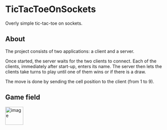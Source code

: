 # TicTacToeOnSockets
Overly simple tic-tac-toe on sockets.

## About
The project consists of two applications: a client and a server.

Once started, the server waits for the two clients to connect. Each of the clients, immediately after start-up, enters its name.
The server then lets the clients take turns to play until one of them wins or if there is a draw.

The move is done by sending the cell position to the client (from 1 to 9).

## Game field
<img width="57" alt="image" src="https://user-images.githubusercontent.com/76492047/208329595-cf934048-340d-4a7d-ac09-1733875964d3.png">
